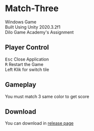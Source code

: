 # Match-Three
Windows Game <br>
Built Using Unity 2020.3.2f1 <br>
Dilo Game Academy's Assignment

## Player Control
<kbd>Esc</kbd> Close Application <br>
<kbd>R</kbd> Restart the Game <br>
Left Klik for switch tile<br>

## Gameplay
You must match 3 same color to get score

## Download
You can download in [release page](https://github.com/BlueHat358/Angry-Birds/releases)
